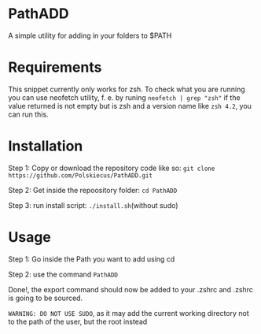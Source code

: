 # PathADD

A simple utility for adding in your folders to $PATH

# Requirements

This snippet currently only works for zsh. To check what you are running you can use neofetch utility,
f. e. by runing `neofetch | grep "zsh"` if the value returned is not empty but is zsh and a version name like
`zsh 4.2`, you can run this.

# Installation

Step 1: Copy or download the repository code like so: `git clone https://github.com/Polskiecus/PathADD.git`

Step 2: Get inside the repoository folder: `cd PathADD`

Step 3: run install script: `./install.sh`(without sudo)

# Usage

Step 1: Go inside the Path you want to add using cd

Step 2: use the command `PathADD`

Done!, the export command should now be added to your .zshrc and .zshrc is going to be sourced.

`WARNING: DO NOT USE SUDO`, as it may add the current working directory not to the path of the user, but the root instead
